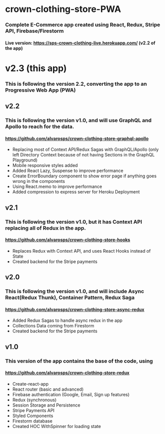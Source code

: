 # crown-clothing-store-PWA
### Complete E-Commerce app created using React, Redux, Stripe API, Firebase/Firestorm
#### Live version: https://sps-crown-clothing-live.herokuapp.com/ (v2.2 of the app)

# v2.3 (this app)
### This is following the version 2.2, converting the app to an Progressive Web App (PWA)

## v2.2
### This is following the version v1.0, and will use GraphQL and Apollo to reach for the data.
#### https://github.com/alvarosps/crown-clothing-store-graphql-apollo
* Replacing most of Context API/Redux Sagas with GraphQL/Apollo (only left Directory Context because of not having Sections in the GraphQL Playground)
* Mobile responsive styles added
* Added React Lazy, Suspense to improve performance
* Create ErrorBoundary component to show error page if anything goes wrong in the components
* Using React.memo to improve performance
* Added compression to express server for Heroku Deployment

## v2.1
### This is following the version v1.0, but it has Context API replacing all of Redux in the app.
#### https://github.com/alvarosps/crown-clothing-store-hooks
* Replaces Redux with Context API, and uses React Hooks instead of State
* Created backend for the Stripe payments

## v2.0
### This is following the version v1.0, and will include Async React(Redux Thunk), Container Pattern, Redux Saga
#### https://github.com/alvarosps/crown-clothing-store-async-redux
* Added Redux Sagas to handle async redux in the app
* Collections Data coming from Firestorm
* Created backend for the Stripe payments

## v1.0
### This version of the app contains the base of the code, using
#### https://github.com/alvarosps/crown-clothing-store-redux
* Create-react-app
* React router (basic and advanced)
* Firebase authentication (Google, Email, Sign up features)
* Redux (synchronous)
* Session Storage and Persistence
* Stripe Payments API
* Styled Components
* Firestorm database
* Created HOC WithSpinner for loading state
